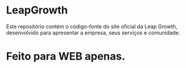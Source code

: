# LeapGrowth
Este repositório contém o código-fonte do site oficial da Leap Growth, desenvolvido para apresentar a empresa, seus serviços e comunidade.

<h1> Feito para WEB apenas.</h1>
